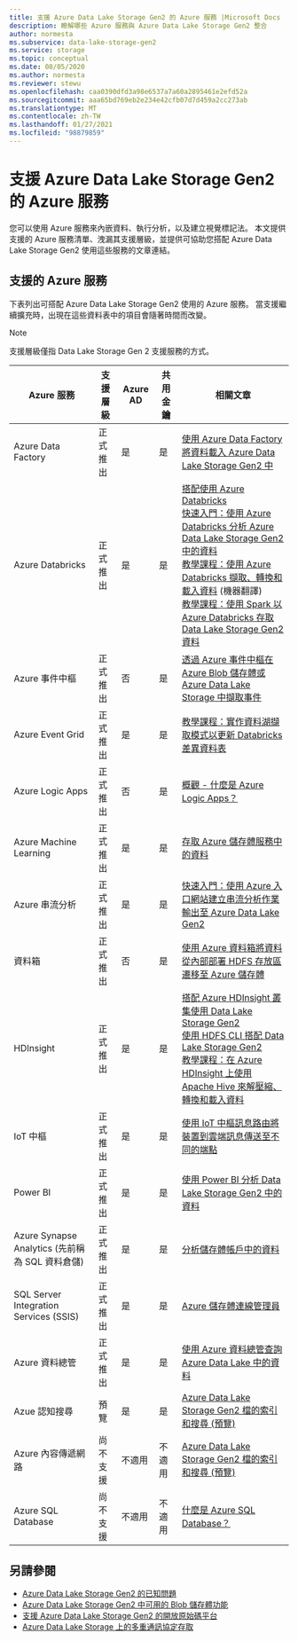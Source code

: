 ```yaml
---
title: 支援 Azure Data Lake Storage Gen2 的 Azure 服務 |Microsoft Docs
description: 瞭解哪些 Azure 服務與 Azure Data Lake Storage Gen2 整合
author: normesta
ms.subservice: data-lake-storage-gen2
ms.service: storage
ms.topic: conceptual
ms.date: 08/05/2020
ms.author: normesta
ms.reviewer: stewu
ms.openlocfilehash: caa0390dfd3a98e6537a7a60a2895461e2efd52a
ms.sourcegitcommit: aaa65bd769eb2e234e42cfb07d7d459a2cc273ab
ms.translationtype: MT
ms.contentlocale: zh-TW
ms.lasthandoff: 01/27/2021
ms.locfileid: "98879859"
---
```

# <a name="azure-services-that-support-azure-data-lake-storage-gen2"></a>支援 Azure Data Lake Storage Gen2 的 Azure 服務

您可以使用 Azure 服務來內嵌資料、執行分析，以及建立視覺標記法。 本文提供支援的 Azure 服務清單、洩漏其支援層級，並提供可協助您搭配 Azure Data Lake Storage Gen2 使用這些服務的文章連結。

## <a name="supported-azure-services"></a>支援的 Azure 服務

下表列出可搭配 Azure Data Lake Storage Gen2 使用的 Azure 服務。 當支援繼續擴充時，出現在這些資料表中的項目會隨著時間而改變。

> [!NOTE]
> 支援層級僅指 Data Lake Storage Gen 2 支援服務的方式。

|Azure 服務 |支援層級 |Azure AD |共用金鑰| 相關文章 |
|---------------|-------------------|---|---|---|
|Azure Data Factory|正式推出|是|是|[使用 Azure Data Factory 將資料載入 Azure Data Lake Storage Gen2 中](../../data-factory/load-azure-data-lake-storage-gen2.md?toc=%2fazure%2fstorage%2fblobs%2ftoc.json)|
|Azure Databricks|正式推出|是|是|[搭配使用 Azure Databricks](https://docs.azuredatabricks.net/data/data-sources/azure/azure-datalake-gen2.html) <br> [快速入門：使用 Azure Databricks 分析 Azure Data Lake Storage Gen2 中的資料](data-lake-storage-quickstart-create-databricks-account.md) <br>[教學課程：使用 Azure Databricks 擷取、轉換和載入資料](/azure/databricks/scenarios/databricks-extract-load-sql-data-warehouse) (機器翻譯) <br>[教學課程：使用 Spark 以 Azure Databricks 存取 Data Lake Storage Gen2 資料](data-lake-storage-use-databricks-spark.md)|
|Azure 事件中樞|正式推出|否|是|[透過 Azure 事件中樞在 Azure Blob 儲存體或 Azure Data Lake Storage 中擷取事件](../../event-hubs/event-hubs-capture-overview.md)|
|Azure Event Grid|正式推出|是|是|[教學課程：實作資料湖擷取模式以更新 Databricks 差異資料表](data-lake-storage-events.md)|
|Azure Logic Apps|正式推出|否|是|[概觀 - 什麼是 Azure Logic Apps？](../../logic-apps/logic-apps-overview.md)|
|Azure Machine Learning|正式推出|是|是|[存取 Azure 儲存體服務中的資料](../../machine-learning/how-to-access-data.md)|
|Azure 串流分析|正式推出|是|是|[快速入門：使用 Azure 入口網站建立串流分析作業](../../stream-analytics/stream-analytics-quick-create-portal.md) <br> [輸出至 Azure Data Lake Gen2](../../stream-analytics/stream-analytics-define-outputs.md)|
|資料箱|正式推出|否|是|[使用 Azure 資料箱將資料從內部部署 HDFS 存放區遷移至 Azure 儲存體](data-lake-storage-migrate-on-premises-hdfs-cluster.md)|
|HDInsight |正式推出|是|是|[搭配 Azure HDInsight 叢集使用 Data Lake Storage Gen2](../../hdinsight/hdinsight-hadoop-use-data-lake-storage-gen2.md?toc=%2fazure%2fstorage%2fblobs%2ftoc.json)<br>[使用 HDFS CLI 搭配 Data Lake Storage Gen2](data-lake-storage-use-hdfs-data-lake-storage.md) <br>[教學課程：在 Azure HDInsight 上使用 Apache Hive 來解壓縮、轉換和載入資料](data-lake-storage-tutorial-extract-transform-load-hive.md)|
|IoT 中樞 |正式推出|是|是|[使用 IoT 中樞訊息路由將裝置到雲端訊息傳送至不同的端點](../../iot-hub/iot-hub-devguide-messages-d2c.md)|
|Power BI|正式推出|是|是|[使用 Power BI 分析 Data Lake Storage Gen2 中的資料](/power-query/connectors/datalakestorage)|
|Azure Synapse Analytics (先前稱為 SQL 資料倉儲)|正式推出|是|是|[分析儲存體帳戶中的資料](../../synapse-analytics/get-started-analyze-storage.md?toc=%2fazure%2fstorage%2fblobs%2ftoc.json)|
|SQL Server Integration Services (SSIS)|正式推出|是|是|[Azure 儲存體連線管理員](/sql/integration-services/connection-manager/azure-storage-connection-manager)|
|Azure 資料總管|正式推出|是|是|[使用 Azure 資料總管查詢 Azure Data Lake 中的資料](/azure/data-explorer/data-lake-query-data)|
|Azue 認知搜尋|預覽|是|是|[Azure Data Lake Storage Gen2 檔的索引和搜尋 (預覽) ](../../search/search-howto-index-azure-data-lake-storage.md)|
|Azure 內容傳遞網路|尚不支援|不適用|不適用|[Azure Data Lake Storage Gen2 檔的索引和搜尋 (預覽) ](../../cdn/cdn-overview.md)|
|Azure SQL Database|尚不支援|不適用|不適用|[什麼是 Azure SQL Database？](../../azure-sql/database/sql-database-paas-overview.md)|

## <a name="see-also"></a>另請參閱

- [Azure Data Lake Storage Gen2 的已知問題](data-lake-storage-known-issues.md)
- [Azure Data Lake Storage Gen2 中可用的 Blob 儲存體功能](data-lake-storage-supported-blob-storage-features.md)
- [支援 Azure Data Lake Storage Gen2 的開放原始碼平台](data-lake-storage-supported-open-source-platforms.md)
- [Azure Data Lake Storage 上的多重通訊協定存取](data-lake-storage-multi-protocol-access.md)